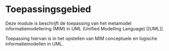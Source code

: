 # Toepassingsgebied

Deze module is beschrijft de toepassing van het metamodel informatiemodellering (MIM) in UML (Unified Modelling Language) [[UML]].

Toepassing hiervan is in het opstellen van MIM conceptuele en logische informatiemodellen in UML. 

